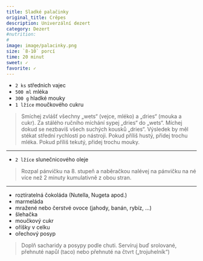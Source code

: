 ```yaml
---
title: Sladké palačinky
original_title: Crêpes
description: Univerzální dezert
category: Dezert
#nutrition:
#
image: image/palacinky.png
size: `8-10` porcí
time: 20 minut
sweet: ✓
favorite: ✓
---
```


* `2 ks` střednich vajec
* `500 ml` mléka
* `300 g` hladké mouky
* `1 lžíce` moučkového cukru

> Smíchej zvlášť všechny „wets“ (vejce, mléko) a „dries“ (mouka a cukr). Za stálého ručního míchání sypej „dries“ do „wets“. Míchej dokud se nezbavíš všech suchých kousků „dries“.
> Výsledek by měl stékat střední rychlostí po nástroji. Pokud příliš hustý, přidej trochu mléka. Pokud příliš tekutý, přidej trochu mouky.

---

* `2 lžíce` slunečnicového oleje

> Rozpal pánvičku na 8. stupeň a naběračkou nalévej na pánvičku na né více než 2 minuty kumulativně z obou stran.

---

* roztíratelná čokoláda (Nutella, Nugeta apod.)
* marmeláda
* mražené nebo čerstvé ovoce (jahody, banán, rybíz, ...)
* šlehačka
* moučkový cukr
* oříšky v celku
* ořechový posyp

> Doplň sacharidy a posypy podle chuti. 
> Servíruj buď srolované, přehnuté napůl (taco) nebo přehnuté na čtvrt („trojuhelník“)